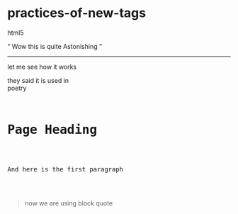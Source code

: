 # practices-of-new-tags
html5
<!DOCTYPE html>
<html>
<head>
  <meta charset="utf-8">
  <meta name="viewport" content="width=device-width">
  <title>Using Tags</title>
</head>
<body>
  <q>
    Wow this is quite Astonishing
  </q>
  <hr>
  let me see  how it works
  </hr>
  <p>
  they said it is used in<br> poetry
  </P>
<pre>
        <h1>Page Heading</h1>
        <p>And here is the first paragraph</p>
    </pre>
<blockquote>
now we are using block quote
</blockquote>
  </body>
</html>
